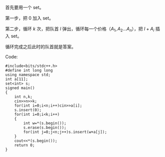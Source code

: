 首先要用一个 set。

第一步，把 $0$ 加入 set。

第二步，循环 $k$ 次，把队首 $l$ 弹出，循环每一个价格（$A_1,A_2\dots A_n$），把 $l+A_i$ 插入 set。

循环完成之后此时的队首就是答案。

Code:

```
#include<bits/stdc++.h>
#define int long long
using namespace std;
int a[11];
set<int> s;
signed main()
{
	int n,k;
	cin>>n>>k;
	for(int i=0;i<n;i++)cin>>a[i];
	s.insert(0);
	for(int i=0;i<k;i++)
	{
		int w=*(s.begin());
		s.erase(s.begin());
		for(int j=0;j<n;j++)s.insert(w+a[j]);
	}
	cout<<*(s.begin());
	return 0;
}
```